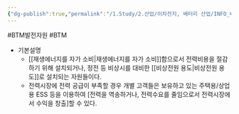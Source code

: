 ```yaml
---
{"dg-publish":true,"permalink":"/1.Study/2.산업/이차전지, 배터리 산업/INFO_배터리/BTM 발전자원/","created":"2024-11-20T21:02:27.672+09:00","updated":"2025-06-26T16:53:08.801+09:00"}
---
```


#BTM발전자원 #BTM

- 기본설명
	- [[재생에너지를 자가 소비\|재생에너지를 자가 소비]]함으로서 전력비용을 절감하기 위해 설치되거나, 정전 등 비상시를 대비한 [[비상전원 용도\|비상전원 용도]]로 설치되는 자원들이다. 
	- 전력시장에 전력 공급이 부족할 경우 개별 고객들은 보유하고 있는 주택용/상업용 ESS 등을 이용하여 [전력을 역송하거나, 전력수요를 줄임으로서 전력시장에서 수익을 창출]할 수 있다.